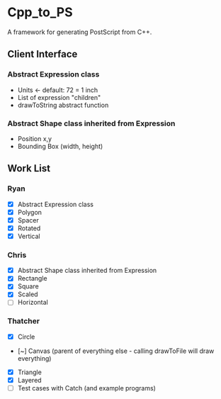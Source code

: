 # Cpp_to_PS
A framework for generating PostScript from C++.

## Client Interface

### Abstract Expression class
- Units <- default: 72 = 1 inch
- List of expression "children"
- drawToString abstract function

### Abstract Shape class inherited from Expression
- Position x,y
- Bounding Box (width, height)

## Work List
### Ryan
- [x] Abstract Expression class
- [x] Polygon
- [x] Spacer
- [x] Rotated
- [x] Vertical

### Chris
- [x] Abstract Shape class inherited from Expression
- [x] Rectangle
- [x] Square
- [x] Scaled
- [ ] Horizontal

### Thatcher
- [x] Circle
- [~] Canvas (parent of everything else - calling drawToFile will draw everything)
- [x] Triangle
- [x] Layered
- [ ] Test cases with Catch (and example programs)
